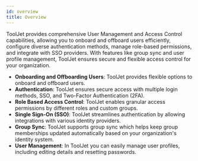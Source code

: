```yaml
---
id: overview
title: Overview
---
```


ToolJet provides comprehensive User Management and Access Control capabilities, allowing you to onboard and offboard users efficiently, configure diverse authentication methods, manage role-based permissions, and integrate with SSO providers. With features like group sync and user profile management, ToolJet ensures secure and flexible access control for your organization.

- **Onboarding and Offboarding Users**: ToolJet provides flexible options to onboard and offboard users.
- **Authentication**: ToolJet ensures secure access with multiple login methods, SSO, and Two-Factor Authentication (2FA). 
- **Role Based Access Control**: ToolJet enables granular access permissions by different roles and custom groups.
- **Single Sign-On (SSO)**: ToolJet streamlines authentication by allowing integrations with various identity providers.
- **Group Sync**: ToolJet supports group sync which helps keep group memberships updated automatically based on your organization's identity system.
- **User Management**: In ToolJet you can easily manage user profiles, including editing details and resetting passwords.


<!-- 
## Onboarding and Offboarding Users

ToolJet enables several options for onboarding users, including **[inviting individual users](/docs/user-management/onboard-users/invite-user)**, **[bulk-inviting users](/docs/user-management/onboard-users/bulk-invite-users)**, or enabling **[self-sign-up](/docs/user-management/onboard-users/self-signup-user)**. For offboarding, users can be **[archived](/docs/user-management/onboard-users/archive-user)**, which deactivates their accounts while preserving their data.

## Authentication

ToolJet supports various authentication methods, including **[workspace login](#)**, **[password login](#)**, **[automatic SSO login](#)**, and **[direct app access](#)**, giving admins the flexibility to manage user access efficiently. Additionally, ToolJet offers **[Two-Factor Authentication (2FA)](#)** for enhanced security.

## Role Based Access Control 

With ToolJet, you can define **[granular access permissions](#)** by assigning users to specific **[roles](#)** and **[groups](#)**. In addition, ToolJet enables the creation of **[custom groups](#)**, providing even more flexibility in managing user access. This ensures that you can tailor permissions based on organizational needs, enhancing both security and ease of management.

## Single Sign-On (SSO)

ToolJet enables seamless integration with various Single Sign-On (SSO) providers, including **[GitHub](#)**, **[Google](#)**, **[OpenID Connect](#)**, **[LDAP](#)**, and **[SAML](#)**. This allows administrators to streamline user authentication and enhance security across the platform.

## Group Sync

ToolJet supports group synchronization from various Single Sign-On (SSO) providers, including **[OpenID Connect](#)**, **[LDAP](#)**, and **[SAML](#)**. This helps keep group memberships updated automatically based on your organization's identity system.

## Managing User Profile

In ToolJet, you can easily manage user accounts by **[editing user details](#)**, **[updating metadata](#)**, **[resetting passwords](#)**, or **[modifying user profiles](#)**, ensuring smooth and efficient user management.

<br/>

ToolJet's User Management and Access Control features provide a powerful and flexible way to manage users, roles, and permissions across the platform. Whether onboarding new team members, setting up secure authentication methods, or integrating with your existing identity management systems, ToolJet simplifies the process while maintaining a high level of security and customization.  -->
